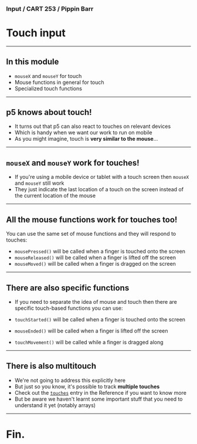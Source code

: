### Input / CART 253 / Pippin Barr

# Touch input

---

## In this module

- `mouseX` and `mouseY` for touch
- Mouse functions in general for touch
- Specialized touch functions

---


## p5 knows about touch!

- It turns out that p5 can also react to touches on relevant devices
- Which is handy when we want our work to run on mobile
- As you might imagine, touch is __very similar to the mouse__...

---

## `mouseX` and `mouseY` work for touches!

- If you're using a mobile device or tablet with a touch screen then `mouseX` and `mouseY` still work
- They just indicate the last location of a touch on the screen instead of the current location of the mouse

---

## All the mouse functions work for touches too!

You can use the same set of mouse functions and they will respond to touches:

- `mousePressed()` will be called when a finger is touched onto the screen
- `mouseReleased()` will be called when a finger is lifted off the screen
- `mouseMoved()` will be called when a finger is dragged on the screen

---

## There are also specific functions

- If you need to separate the idea of mouse and touch then there are specific touch-based functions you can use:

- `touchStarted()` will be called when a finger is touched onto the screen
- `mouseEnded()` will be called when a finger is lifted off the screen
- `touchMovement()` will be called while a finger is dragged along

---

## There is also multitouch

- We're not going to address this explicitly here
- But just so you know, it's possible to track __multiple touches__
- Check out the [`touches`](https://p5js.org/reference/#/p5/touches) entry in the Reference if you want to know more
- But be aware we haven't learnt some important stuff that you need to understand it yet (notably arrays)

---

# Fin.

